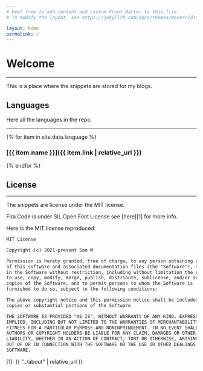 ```yaml
---
# Feel free to add content and custom Front Matter to this file.
# To modify the layout, see https://jekyllrb.com/docs/themes/#overriding-theme-defaults

layout: home
permalink: /
---
```


# Welcome

---

This is a place where the snippets are stored for my blogs.

## Languages

Here all the languages in the repo.

---

{% for item in site.data.language %}

### [{{ item.name }}]({{ item.link | relative_url }})

{% endfor %}

## License

---

The snippets are license under the MIT license.

Fira Code is under SIL Open Font License see [here][1] for more info.

Here is the MIT license reproduced:

```markdown
MIT License

Copyright (c) 2021-present Sam W

Permission is hereby granted, free of charge, to any person obtaining a copy
of this software and associated documentation files (the "Software"), to deal
in the Software without restriction, including without limitation the rights
to use, copy, modify, merge, publish, distribute, sublicense, and/or sell
copies of the Software, and to permit persons to whom the Software is
furnished to do so, subject to the following conditions:

The above copyright notice and this permission notice shall be included in all
copies or substantial portions of the Software.

THE SOFTWARE IS PROVIDED "AS IS", WITHOUT WARRANTY OF ANY KIND, EXPRESS OR
IMPLIED, INCLUDING BUT NOT LIMITED TO THE WARRANTIES OF MERCHANTABILITY,
FITNESS FOR A PARTICULAR PURPOSE AND NONINFRINGEMENT. IN NO EVENT SHALL THE
AUTHORS OR COPYRIGHT HOLDERS BE LIABLE FOR ANY CLAIM, DAMAGES OR OTHER
LIABILITY, WHETHER IN AN ACTION OF CONTRACT, TORT OR OTHERWISE, ARISING FROM,
OUT OF OR IN CONNECTION WITH THE SOFTWARE OR THE USE OR OTHER DEALINGS IN THE
SOFTWARE.
```

[1]: {{ "../about" | relative_url }}
